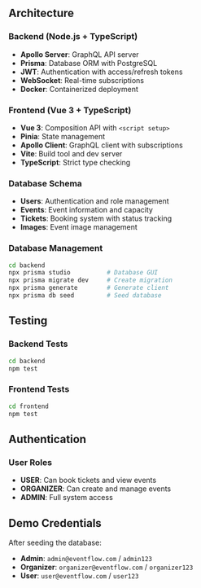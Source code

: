 ## Architecture

### Backend (Node.js + TypeScript)
- **Apollo Server**: GraphQL API server
- **Prisma**: Database ORM with PostgreSQL
- **JWT**: Authentication with access/refresh tokens
- **WebSocket**: Real-time subscriptions
- **Docker**: Containerized deployment

### Frontend (Vue 3 + TypeScript)
- **Vue 3**: Composition API with `<script setup>`
- **Pinia**: State management
- **Apollo Client**: GraphQL client with subscriptions
- **Vite**: Build tool and dev server
- **TypeScript**: Strict type checking

### Database Schema
- **Users**: Authentication and role management
- **Events**: Event information and capacity
- **Tickets**: Booking system with status tracking
- **Images**: Event image management

### Database Management
```bash
cd backend
npx prisma studio          # Database GUI
npx prisma migrate dev     # Create migration
npx prisma generate        # Generate client
npx prisma db seed         # Seed database
```

## Testing

### Backend Tests
```bash
cd backend
npm test
```

### Frontend Tests
```bash
cd frontend
npm test
```

## Authentication

### User Roles
- **USER**: Can book tickets and view events
- **ORGANIZER**: Can create and manage events
- **ADMIN**: Full system access

## Demo Credentials

After seeding the database:

- **Admin**: `admin@eventflow.com` / `admin123`
- **Organizer**: `organizer@eventflow.com` / `organizer123`
- **User**: `user@eventflow.com` / `user123`